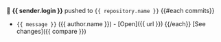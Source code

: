 🎉 **{{ sender.login }}** pushed to `{{ repository.name }}` 
{{#each commits}}
- `{{ message }}` ({{ author.name }}) - [Open]({{ url }})
{{/each}}
[See changes]({{ compare }})